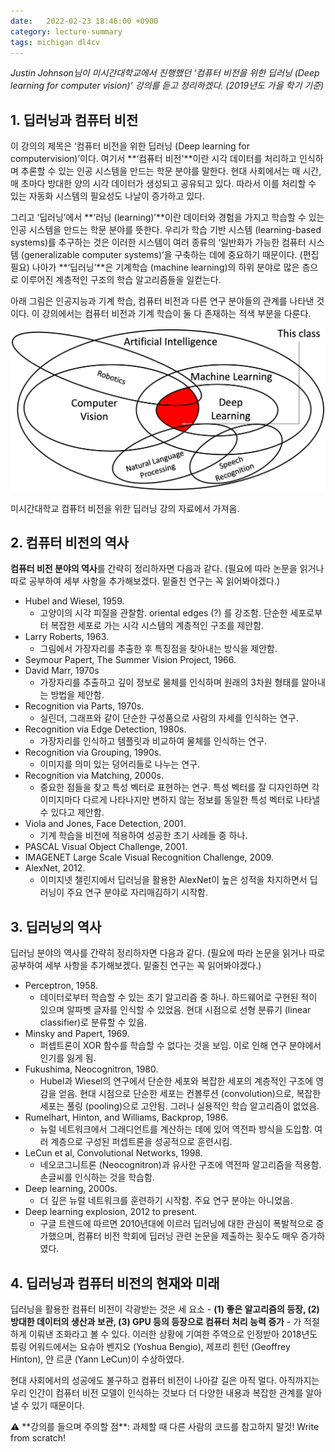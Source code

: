 ```yaml
---
date:   2022-02-23 18:46:00 +0900
category: lecture-summary
tags: michigan dl4cv
---
```


*Justin Johnson님이 미시간대학교에서 진행했던 ‘컴퓨터 비전을 위한 딥러닝 (Deep learning for computer vision)’ 강의를 듣고 정리하겠다. (2019년도 가을 학기 기준)*

## 1. 딥러닝과 컴퓨터 비전

이 강의의 제목은 ‘컴퓨터 비전을 위한 딥러닝 (Deep learning for computervision)’이다. 여기서 **‘컴퓨터 비전'**이란 시각 데이터를 처리하고 인식하며 추론할 수 있는 인공 시스템을 만드는 학문 분야를 말한다. 현대 사회에서는 매 시간, 매 초마다 방대한 양의 시각 데이터가 생성되고 공유되고 있다. 따라서 이를 처리할 수 있는 자동화 시스템의 필요성도 나날이 증가하고 있다.

그리고 ‘딥러닝’에서 **‘러닝 (learning)’**이란 데이터와 경험을 가지고 학습할 수 있는 인공 시스템을 만드는 학문 분야를 뜻한다. 우리가 학습 기반 시스템 (learning-based systems)를 추구하는 것은 이러한 시스템이 여러 종류의 ‘일반화가 가능한 컴퓨터 시스템 (generalizable computer systems)’을 구축하는 데에 중요하기 때문이다. (편집 필요) 나아가 **‘딥러닝’**은 기계학습 (machine learning)의 하위 분야로 많은 층으로 이루어진 계층적인 구조의 학습 알고리즘들을 일컫는다.

아래 그림은 인공지능과 기계 학습, 컴퓨터 비전과 다른 연구 분야들의 관계를 나타낸 것이다. 이 강의에서는 컴퓨터 비전과 기계 학습이 둘 다 존재하는 적색 부분을 다룬다.

![인공지능과 기계 학습, 컴퓨터 비전과 다른 연구 분야들의 관계](/assets/images/2022-02-23-lecture-1-introduction/resource-1.png)

미시간대학교 컴퓨터 비전을 위한 딥러닝 강의 자료에서 가져옴.

## 2. 컴퓨터 비전의 역사

**컴퓨터 비전 분야의 역사**를 간략히 정리하자면 다음과 같다. (필요에 따라 논문을 읽거나 따로 공부하여 세부 사항을 추가해보겠다. 밑줄친 연구는 꼭 읽어봐야겠다.)

- Hubel and Wiesel, 1959.
    - 고양이의 시각 피질을 관찰함. oriental edges (?) 를 강조함. 단순한 세포로부터 복잡한 세포로 가는 시각 시스템의 계층적인 구조를 제안함.
- Larry Roberts, 1963.
    - 그림에서 가장자리를 추출한 후 특징점을 찾아내는 방식을 제안함.
- Seymour Papert, The Summer Vision Project, 1966.
- David Marr, 1970s
    - 가장자리를 추출하고 깊이 정보로 물체를 인식하며 원래의 3차원 형태를 알아내는 방법을 제안함.
- Recognition via Parts, 1970s.
    - 실린더, 그래프와 같이 단순한 구성품으로 사람의 자세를 인식하는 연구.
- Recognition via Edge Detection, 1980s.
    - 가장자리를 인식하고 템플릿과 비교하여 물체를 인식하는 연구.
- Recognition via Grouping, 1990s.
    - 이미지를 의미 있는 덩어리들로 나누는 연구.
- Recognition via Matching, 2000s.
    - 중요한 점들을 찾고 특성 벡터로 표현하는 연구. 특성 벡터를 잘 디자인하면 각 이미지마다 다르게 나타나지만 변하지 않는 정보를 동일한 특성 벡터로 나타낼 수 있다고 제안함.
- Viola and Jones, Face Detection, 2001.
    - 기계 학습을 비전에 적용하여 성공한 초기 사례들 중 하나.
- PASCAL Visual Object Challenge, 2001.
- IMAGENET Large Scale Visual Recognition Challenge, 2009.
- AlexNet, 2012.
    - 이미지넷 챌린지에서 딥러닝을 활용한 AlexNet이 높은 성적을 차지하면서 딥러닝이 주요 연구 분야로 자리매김하기 시작함.

## 3. 딥러닝의 역사

딥러닝 분야의 역사를 간략히 정리하자면 다음과 같다. (필요에 따라 논문을 읽거나 따로 공부하여 세부 사항을 추가해보겠다. 밑줄친 연구는 꼭 읽어봐야겠다.)

- Perceptron, 1958.
    - 데이터로부터 학습할 수 있는 초기 알고리즘 중 하나. 하드웨어로 구현된 적이 있으며 알파벳 글자를 인식할 수 있었음. 현대 시점으로 선형 분류기 (linear classifier)로 분류할 수 있음.
- Minsky and Papert, 1969.
    - 퍼셉트론이 XOR 함수를 학습할 수 없다는 것을 보임. 이로 인해 연구 분야에서 인기를 잃게 됨.
- Fukushima, Neocognitron, 1980.
    - Hubel과 Wiesel의 연구에서 단순한 세포와 복잡한 세포의 계층적인 구조에 영감을 얻음. 현대 시점으로 단순한 세포는 컨볼루션 (convolution)으로, 복잡한 세포는 풀링 (pooling)으로 고안됨. 그러나 실용적인 학습 알고리즘이 없었음.
- Rumelhart, Hinton, and Williams, Backprop, 1986.
    - 뉴럴 네트워크에서 그래디언트를 계산하는 데에 있어 역전파 방식을 도입함.  여러 계층으로 구성된 퍼셉트론을 성공적으로 훈련시킴.
- LeCun et al, Convolutional Networks, 1998.
    - 네오코그니트론 (Neocognitron)과 유사한 구조에 역전파 알고리즘을 적용함. 손글씨를 인식하는 것을 학습함.
- Deep learning, 2000s.
    - 더 깊은 뉴럴 네트워크를 훈련하기 시작함. 주요 연구 분야는 아니었음.
- Deep learning explosion, 2012 to present.
    - 구글 트렌드에 따르면 2010년대에 이르러 딥러닝에 대한 관심이 폭발적으로 증가했으며, 컴퓨터 비전 학회에 딥러닝 관련 논문을 제출하는 횟수도 매우 증가하였다.

## 4. 딥러닝과 컴퓨터 비전의 현재와 미래

딥러닝을 활용한 컴퓨터 비전이 각광받는 것은 세 요소 - **(1) 좋은 알고리즘의 등장, (2) 방대한 데이터의 생산과 보관, (3) GPU 등의 등장으로 컴퓨터 처리 능력 증가** - 가 적절하게 이뤄낸 조화라고 볼 수 있다. 이러한 상황에 기여한 주역으로 인정받아 2018년도 튜링 어워드에서는 요슈아 벤지오 (Yoshua Bengio), 제프리 힌턴 (Geoffrey Hinton), 얀 르쿤 (Yann LeCun)이 수상하였다.

현대 사회에서의 성공에도 불구하고 컴퓨터 비전이 나아갈 길은 아직 멀다. 아직까지는 우리 인간이 컴퓨터 비전 모델이 인식하는 것보다 더 다양한 내용과 복잡한 관계를 알아낼 수 있기 때문이다.

<aside>
⚠️ **강의를 들으며 주의할 점**: 과제할 때 다른 사람의 코드를 참고하지 말것! Write from scratch!

</aside>